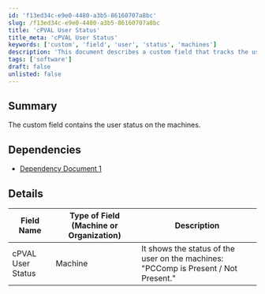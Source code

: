 ```yaml
---
id: 'f13ed34c-e9e0-4480-a3b5-86160707a8bc'
slug: /f13ed34c-e9e0-4480-a3b5-86160707a8bc
title: 'cPVAL User Status'
title_meta: 'cPVAL User Status'
keywords: ['custom', 'field', 'user', 'status', 'machines']
description: 'This document describes a custom field that tracks the user status on machines, detailing its dependencies and specific field information relevant to machine management.'
tags: ['software']
draft: false
unlisted: false
---
```


## Summary

The custom field contains the user status on the machines.

## Dependencies

- [Dependency Document 1](/docs/ea55f0eb-9011-436a-bbd9-1795fc206f81)

## Details

| Field Name        | Type of Field (Machine or Organization) | Description                                                                         |
| ----------------- | --------------------------------------- | ----------------------------------------------------------------------------------- |
| cPVAL User Status | Machine                                 | It shows the status of the user on the machines: "PCComp is Present / Not Present." |